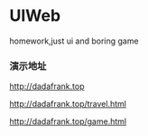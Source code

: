 # UIWeb
homework,just ui and boring game
### 演示地址
http://dadafrank.top


http://dadafrank.top/travel.html


http://dadafrank.top/game.html
